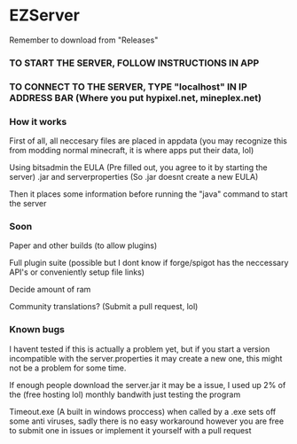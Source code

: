 # EZServer
Remember to download from "Releases"
### TO START THE SERVER, FOLLOW INSTRUCTIONS IN APP
### TO CONNECT TO THE SERVER, TYPE "localhost" IN IP ADDRESS BAR (Where you put hypixel.net, mineplex.net)


### How it works

First of all, all neccesary files are placed in appdata (you may recognize this from modding normal minecraft, it is where apps put their data, lol)

Using bitsadmin the EULA (Pre filled out, you agree to it by starting the server) .jar and serverproperties (So .jar doesnt create a new EULA)

Then it places some information before running the "java" command to start the server

### Soon

Paper and other builds (to allow plugins)

Full plugin suite (possible but I dont know if forge/spigot has the neccessary API's or conveniently setup file links)

Decide amount of ram

Community translations? (Submit a pull request, lol)

### Known bugs

I havent tested if this is actually a problem yet, but if you start a version incompatible with the server.properties it may create a new one,
this might not be a problem for some time.

If enough people download the server.jar it may be a issue, I used up 2% of the (free hosting lol) monthly bandwith just testing the program

Timeout.exe (A built in windows proccess) when called by a .exe sets off some anti viruses, sadly there is no easy workaround however you are free to submit one in issues or implement it yourself with a pull request
